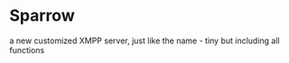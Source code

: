 Sparrow
=======

a new customized XMPP server, just like the name - tiny but including all functions